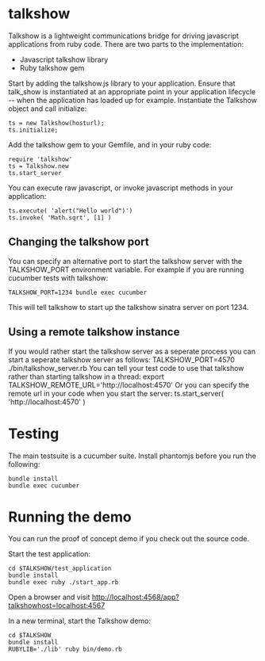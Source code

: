 talkshow
=========

Talkshow is a lightweight communications bridge for driving javascript applications
from ruby code. There are two parts to the implementation:
* Javascript talkshow library
* Ruby talkshow gem

Start by adding the talkshow.js library to your application. Ensure that talk_show
is instantiated at an appropriate point in your application lifecycle -- when the
application has loaded up for example. Instantiate the Talkshow object and
call initialize:

    ts = new Talkshow(hosturl);
    ts.initialize;
    
Add the talkshow gem to your Gemfile, and in your ruby code:

    require 'talkshow'
    ts = Talkshow.new
    ts.start_server

You can execute raw javascript, or invoke javascript methods in your application:

    ts.execute( 'alert("Hello world")')
    ts.invoke( 'Math.sqrt', [1] )

## Changing the talkshow port

You can specify an alternative port to start the talkshow server with the TALKSHOW_PORT
environment variable. For example if you are running cucumber tests with talkshow:

    TALKSHOW_PORT=1234 bundle exec cucumber
    
This will tell talkshow to start up the talkshow sinatra server on port 1234.

## Using a remote talkshow instance

If you would rather start the talkshow server as a seperate process you can start a seperate talkshow server as follows:
    TALKSHOW_PORT=4570 ./bin/talkshow_server.rb
You can tell your test code to use that talkshow rather than starting talkshow in a thread: 
    export TALKSHOW_REMOTE_URL='http://localhost:4570'
Or you can specify the remote url in your code when you start the server: ts.start_server( 'http://localhost:4570' )

# Testing

The main testsuite is a cucumber suite. Install phantomjs before you run
the following:

    bundle install
    bundle exec cucumber

# Running the demo

You can run the proof of concept demo if you check out the source code.

Start the test application:

    cd $TALKSHOW/test_application
    bundle install
    bundle exec ruby ./start_app.rb

Open a browser and visit <http://localhost:4568/app?talkshowhost=localhost:4567>

In a new terminal, start the Talkshow demo:

    cd $TALKSHOW
    bundle install
    RUBYLIB='./lib' ruby bin/demo.rb
